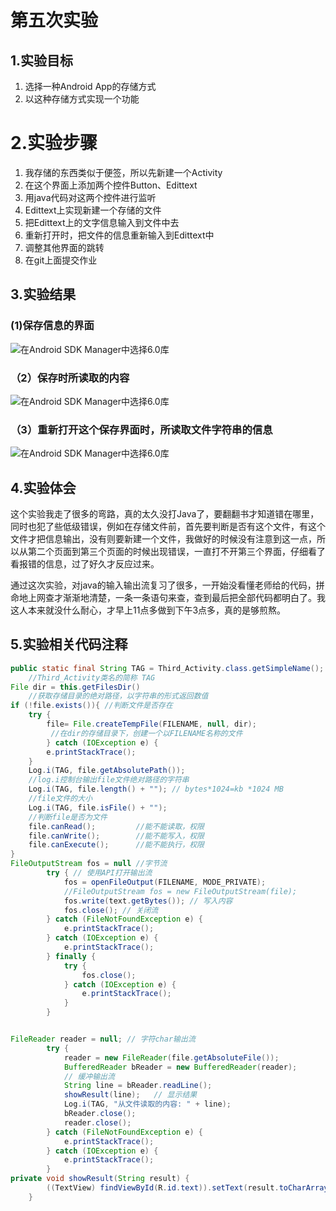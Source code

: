 # 第五次实验

## 1.实验目标

1. 选择一种Android App的存储方式
2. 以这种存储方式实现一个功能

# 2.实验步骤

1. 我存储的东西类似于便签，所以先新建一个Activity
2. 在这个界面上添加两个控件Button、Edittext
3. 用java代码对这两个控件进行监听
4. Edittext上实现新建一个存储的文件
5. 把Edittext上的文字信息输入到文件中去
6. 重新打开时，把文件的信息重新输入到Edittext中
7. 调整其他界面的跳转
8. 在git上面提交作业

## 3.实验结果

### (1)保存信息的界面

![在Android SDK Manager中选择6.0库](https://github.com/Ghlyh/android-labs-2018/blob/master/soft1614080902402/7.png "配置教育网下载代理")



### （2）保存时所读取的内容

![在Android SDK Manager中选择6.0库](https://github.com/Ghlyh/android-labs-2018/blob/master/soft1614080902402/8.png "配置教育网下载代理")



### （3）重新打开这个保存界面时，所读取文件字符串的信息

![在Android SDK Manager中选择6.0库](https://github.com/Ghlyh/android-labs-2018/blob/master/soft1614080902402/9.png "配置教育网下载代理")

## 4.实验体会

​	这个实验我走了很多的弯路，真的太久没打Java了，要翻翻书才知道错在哪里，同时也犯了些低级错误，例如在存储文件前，首先要判断是否有这个文件，有这个文件才把信息输出，没有则要新建一个文件，我做好的时候没有注意到这一点，所以从第二个页面到第三个页面的时候出现错误，一直打不开第三个界面，仔细看了看报错的信息，过了好久才反应过来。

​	通过这次实验，对java的输入输出流复习了很多，一开始没看懂老师给的代码，拼命地上网查才渐渐地清楚，一条一条语句来查，查到最后把全部代码都明白了。我这人本来就没什么耐心，才早上11点多做到下午3点多，真的是够煎熬。

## 5.实验相关代码注释

~~~ java
public static final String TAG = Third_Activity.class.getSimpleName();
	//Third_Activity类名的简称 TAG
File dir = this.getFilesDir()
    //获取存储目录的绝对路径，以字符串的形式返回数值
if (!file.exists()){ //判断文件是否存在
	try {
		file= File.createTempFile(FILENAME, null, dir);
         //在dir的存储目录下，创建一个以FILENAME名称的文件
		} catch (IOException e) {
		e.printStackTrace();
	}
    Log.i(TAG, file.getAbsolutePath());
    //log.i控制台输出file文件绝对路径的字符串
    Log.i(TAG, file.length() + ""); // bytes*1024=kb *1024 MB
    //file文件的大小
    Log.i(TAG, file.isFile() + "");
    //判断file是否为文件
    file.canRead(); 		//能不能读取，权限
   	file.canWrite();		//能不能写入，权限
    file.canExecute();		//能不能执行，权限
}
FileOutputStream fos = null //字节流
		try { // 使用API打开输出流
            fos = openFileOutput(FILENAME, MODE_PRIVATE);
            //FileOutputStream fos = new FileOutputStream(file);
            fos.write(text.getBytes()); // 写入内容
            fos.close(); // 关闭流
        } catch (FileNotFoundException e) {
            e.printStackTrace();
        } catch (IOException e) {
            e.printStackTrace();
        } finally {
            try {
                fos.close();
            } catch (IOException e) {
                e.printStackTrace();
            }
        }


FileReader reader = null; // 字符char输出流
        try {
            reader = new FileReader(file.getAbsoluteFile());
            BufferedReader bReader = new BufferedReader(reader);
            // 缓冲输出流
            String line = bReader.readLine();
            showResult(line);   // 显示结果
            Log.i(TAG, "从文件读取的内容: " + line);
            bReader.close();
            reader.close();
        } catch (FileNotFoundException e) {
            e.printStackTrace();
        } catch (IOException e) {
            e.printStackTrace();
        }
private void showResult(String result) {
        ((TextView) findViewById(R.id.text)).setText(result.toCharArray(), 0, result.length());
    }
~~~

